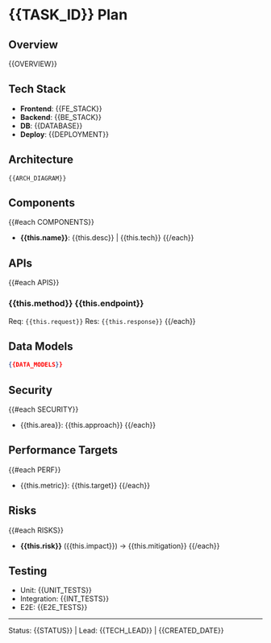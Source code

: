 # {{TASK_ID}} Plan

## Overview
{{OVERVIEW}}

## Tech Stack
- **Frontend**: {{FE_STACK}}
- **Backend**: {{BE_STACK}}
- **DB**: {{DATABASE}}
- **Deploy**: {{DEPLOYMENT}}

## Architecture
```
{{ARCH_DIAGRAM}}
```

## Components
{{#each COMPONENTS}}
- **{{this.name}}**: {{this.desc}} | {{this.tech}}
{{/each}}

## APIs
{{#each APIS}}
### {{this.method}} {{this.endpoint}}
Req: `{{this.request}}`
Res: `{{this.response}}`
{{/each}}

## Data Models
```json
{{DATA_MODELS}}
```

## Security
{{#each SECURITY}}
- {{this.area}}: {{this.approach}}
{{/each}}

## Performance Targets
{{#each PERF}}
- {{this.metric}}: {{this.target}}
{{/each}}

## Risks
{{#each RISKS}}
- **{{this.risk}}** ({{this.impact}}) → {{this.mitigation}}
{{/each}}

## Testing
- Unit: {{UNIT_TESTS}}
- Integration: {{INT_TESTS}}
- E2E: {{E2E_TESTS}}

---
Status: {{STATUS}} | Lead: {{TECH_LEAD}} | {{CREATED_DATE}}
